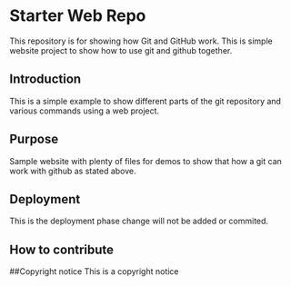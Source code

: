 # Starter Web Repo

This repository is for showing how Git and GitHub work. This is simple website project to show how to use git and github together.

## Introduction

This is a simple example to show different parts of the git repository and various commands using a web project.


## Purpose

Sample website with plenty of files for demos to show that how a git can work with github as stated above.

## Deployment
This is the deployment phase change will not be added or commited.


## How to contribute

##Copyright notice
This is a copyright notice